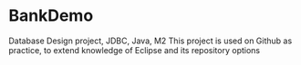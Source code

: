 # BankDemo
Database Design project, JDBC, Java, M2
This project is used on Github as practice, to extend knowledge of Eclipse and its repository options
